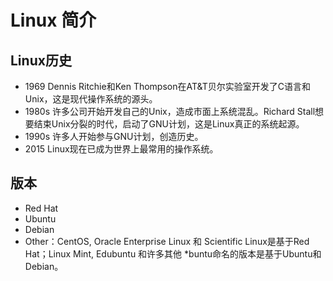 # Linux 简介

## Linux历史

- 1969
  Dennis Ritchie和Ken Thompson在AT&T贝尔实验室开发了C语言和Unix，这是现代操作系统的源头。
- 1980s
  许多公司开始开发自己的Unix，造成市面上系统混乱。Richard Stall想要结束Unix分裂的时代，启动了GNU计划，这是Linux真正的系统起源。
- 1990s
  许多人开始参与GNU计划，创造历史。
- 2015
  Linux现在已成为世界上最常用的操作系统。

 

## 版本

- Red Hat
- Ubuntu
- Debian
- Other：CentOS, Oracle Enterprise Linux 和 Scientific Linux是基于Red Hat；Linux Mint, Edubuntu 和许多其他 *buntu命名的版本是基于Ubuntu和Debian。

